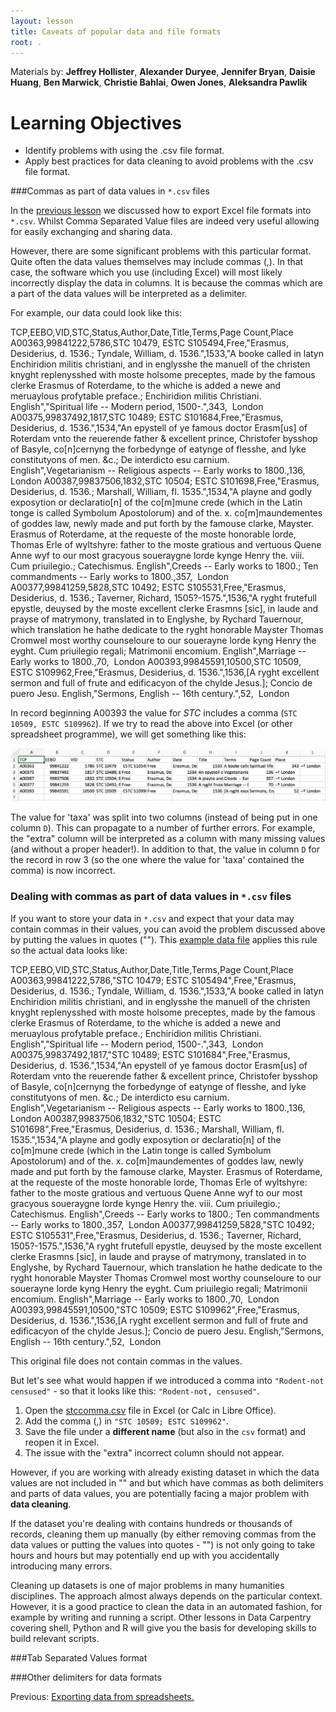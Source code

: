 ```yaml
---
layout: lesson
title: Caveats of popular data and file formats 
root: .
---
```


Materials by: **Jeffrey Hollister**, **Alexander Duryee**, **Jennifer Bryan**, **Daisie Huang**, **Ben Marwick**, **Christie Bahlai**, **Owen Jones**, **Aleksandra Pawlik**

# Learning Objectives
* Identify problems with using the .csv file format.
* Apply best practices for data cleaning to avoid problems with the .csv file format.

###Commas as part of data values in `*.csv` files

In the [previous lesson](05-exporting-data.md) we discussed how to export Excel file formats into `*.csv`. Whilst Comma Separated Value files are indeed very useful allowing for easily exchanging and sharing data. 

However, there are some significant problems with this particular format. Quite often the data values themselves may include commas (,). In that case, the software which you use (including Excel) will most likely incorrectly display the data in columns. It is because the commas which are a part of the data values will be interpreted as a delimiter.

For example, our data could look like this:
	
TCP,EEBO,VID,STC,Status,Author,Date,Title,Terms,Page Count,Place
A00363,99841222,5786,STC 10479, ESTC S105494,Free,"Erasmus, Desiderius, d. 1536.; Tyndale, William, d. 1536.",1533,"A booke called in latyn Enchiridion militis christiani, and in englysshe the manuell of the christen knyght replenysshed with moste holsome preceptes, made by the famous clerke Erasmus of Roterdame, to the whiche is added a newe and meruaylous profytable preface.; Enchiridion militis Christiani. English","Spiritual life -- Modern period, 1500-.",343,  London
A00375,99837492,1817,STC 10489; ESTC S101684,Free,"Erasmus, Desiderius, d. 1536.",1534,"An epystell of ye famous doctor Erasm[us] of Roterdam vnto the reuerende father & excellent prince, Christofer bysshop of Basyle, co[n]cernyng the forbedynge of eatynge of flesshe, and lyke constitutyons of men. &c.; De interdicto esu carnium. English",Vegetarianism -- Religious aspects -- Early works to 1800.,136,  London
A00387,99837506,1832,STC 10504; ESTC S101698,Free,"Erasmus, Desiderius, d. 1536.; Marshall, William, fl. 1535.",1534,"A playne and godly exposytion or declaratio[n] of the co[m]mune crede (which in the Latin tonge is called Symbolum Apostolorum) and of the. x. co[m]maundementes of goddes law, newly made and put forth by the famouse clarke, Mayster. Erasmus of Roterdame, at the requeste of the moste honorable lorde, Thomas Erle of wyltshyre: father to the moste gratious and vertuous Quene Anne wyf to our most gracyous soueraygne lorde kynge Henry the. viii. Cum priuilegio.; Catechismus. English",Creeds -- Early works to 1800.; Ten commandments -- Early works to 1800.,357,  London
A00377,99841259,5828,STC 10492; ESTC S105531,Free,"Erasmus, Desiderius, d. 1536.; Taverner, Richard, 1505?-1575.",1536,"A ryght frutefull epystle, deuysed by the moste excellent clerke Erasmns [sic], in laude and prayse of matrymony, translated in to Englyshe, by Rychard Tauernour, which translation he hathe dedicate to the ryght honorable Mayster Thomas Cromwel most worthy counseloure to our souerayne lorde kyng Henry the eyght. Cum priuilegio regali; Matrimonii encomium. English",Marriage -- Early works to 1800.,70,  London
A00393,99845591,10500,STC 10509, ESTC S109962,Free,"Erasmus, Desiderius, d. 1536.",1536,[A ryght excellent sermon and full of frute and edificacyon of the chylde Jesus.]; Concio de puero Jesu. English,"Sermons, English -- 16th century.",52,  London

In record beginning A00393 the value for *STC* includes a comma (`STC 10509, ESTC S109962`). 
If we try to read the above into Excel (or other spreadsheet programme), we will get something like this:

![Issue with importing csv format](fig/csv-mistake.png)

The value for 'taxa' was split into two columns (instead of being put in one column `D`). This can propagate to a number of further errors. For example, the "extra" column will be interpreted as a column with many missing values (and without a proper header!). In addition to that, the value in column `D` for the record in row 3 (so the one where the value for 'taxa' contained the comma) is now incorrect. 
 

### Dealing with commas as part of data values in `*.csv` files

If you want to store your data in `*.csv` and expect that your data may contain commas in their values, you can avoid the problem discussed above by putting the values in quotes (""). This [example data file](./data/biology/species.csv) applies this rule so the actual data looks like:

TCP,EEBO,VID,STC,Status,Author,Date,Title,Terms,Page Count,Place
A00363,99841222,5786,"STC 10479; ESTC S105494",Free,"Erasmus, Desiderius, d. 1536.; Tyndale, William, d. 1536.",1533,"A booke called in latyn Enchiridion militis christiani, and in englysshe the manuell of the christen knyght replenysshed with moste holsome preceptes, made by the famous clerke Erasmus of Roterdame, to the whiche is added a newe and meruaylous profytable preface.; Enchiridion militis Christiani. English","Spiritual life -- Modern period, 1500-.",343,  London
A00375,99837492,1817,"STC 10489; ESTC S101684",Free,"Erasmus, Desiderius, d. 1536.",1534,"An epystell of ye famous doctor Erasm[us] of Roterdam vnto the reuerende father & excellent prince, Christofer bysshop of Basyle, co[n]cernyng the forbedynge of eatynge of flesshe, and lyke constitutyons of men. &c.; De interdicto esu carnium. English",Vegetarianism -- Religious aspects -- Early works to 1800.,136,  London
A00387,99837506,1832,"STC 10504; ESTC S101698",Free,"Erasmus, Desiderius, d. 1536.; Marshall, William, fl. 1535.",1534,"A playne and godly exposytion or declaratio[n] of the co[m]mune crede (which in the Latin tonge is called Symbolum Apostolorum) and of the. x. co[m]maundementes of goddes law, newly made and put forth by the famouse clarke, Mayster. Erasmus of Roterdame, at the requeste of the moste honorable lorde, Thomas Erle of wyltshyre: father to the moste gratious and vertuous Quene Anne wyf to our most gracyous soueraygne lorde kynge Henry the. viii. Cum priuilegio.; Catechismus. English",Creeds -- Early works to 1800.; Ten commandments -- Early works to 1800.,357,  London
A00377,99841259,5828,"STC 10492; ESTC S105531",Free,"Erasmus, Desiderius, d. 1536.; Taverner, Richard, 1505?-1575.",1536,"A ryght frutefull epystle, deuysed by the moste excellent clerke Erasmns [sic], in laude and prayse of matrymony, translated in to Englyshe, by Rychard Tauernour, which translation he hathe dedicate to the ryght honorable Mayster Thomas Cromwel most worthy counseloure to our souerayne lorde kyng Henry the eyght. Cum priuilegio regali; Matrimonii encomium. English",Marriage -- Early works to 1800.,70,  London
A00393,99845591,10500,"STC 10509; ESTC S109962",Free,"Erasmus, Desiderius, d. 1536.",1536,[A ryght excellent sermon and full of frute and edificacyon of the chylde Jesus.]; Concio de puero Jesu. English,"Sermons, English -- 16th century.",52,  London
	
This original file does not contain commas in the values. 

But let's see what would happen if we introduced a comma into  `"Rodent-not censused"` - so that it looks like this: `"Rodent-not, censused"`. 

1. Open the [stccomma.csv](./data/humanities/stccomma.csv) file in Excel (or Calc in Libre Office).
2. Add the comma (,) in `"STC 10509; ESTC S109962"`.
3. Save the file under a **different name** (but also in the `csv` format) and reopen it in Excel.
4. The issue with the "extra" incorrect column should not appear.

However, if you are working with already existing dataset in which the data values are not included in "" and but which have commas as both delimiters and parts of data values, you are potentially facing a major problem with **data cleaning**.

If the dataset you're dealing with contains hundreds or thousands of records, cleaning them up manually (by either removing commas from the data values or putting the values into quotes - "") is not only going to take hours and hours but may potentially end up with you accidentally introducing many errors.

Cleaning up datasets is one of major problems in many humanities disciplines. The approach almost always depends on the particular context. However, it is a good practice to clean the data in an automated fashion, for example by writing and running a script. Other lessons in Data Carpentry covering shell, Python and R will give you the basis for developing skills to build relevant scripts.


###Tab Separated Values format

###Other delimiters for data formats

Previous: [Exporting data from spreadsheets.](05-exporting-data.html)
